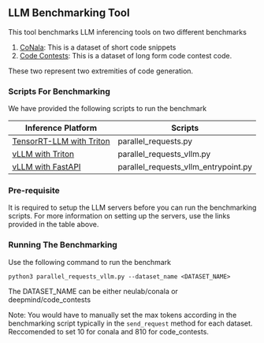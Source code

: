 ## LLM Benchmarking Tool

This tool benchmarks LLM inferencing tools on two different benchmarks

1) [CoNala](https://huggingface.co/datasets/neulab/conala/): This is a dataset of short code snippets
2) [Code Contests](https://huggingface.co/datasets/deepmind/code_contests): This is a dataset of long form code contest code.

These two represent two extremities of code generation.

### Scripts For Benchmarking

We have provided the following scripts to run the benchmark

| Inference Platform                                                                                           | Scripts                              |
|--------------------------------------------------------------------------------------------------------------|--------------------------------------|
| [TensorRT-LLM with Triton](https://github.com/triton-inference-server/tensorrtllm_backend)                  | parallel_requests.py                 |
| [vLLM with Triton](https://github.com/triton-inference-server/vllm_backend)                                  | parallel_requests_vllm.py            |
| [vLLM with FastAPI](https://docs.vllm.ai/en/latest/getting_started/quickstart.html#openai-compatible-server) | parallel_requests_vllm_entrypoint.py |

### Pre-requisite

It is required to setup the LLM servers before you can run the benchmarking scripts. For more information on setting up the servers, use the links provided in the table above.

### Running The Benchmarking

Use the following command to run the benchmark

```
python3 parallel_requests_vllm.py --dataset_name <DATASET_NAME>
```

The DATASET_NAME can be either neulab/conala or deepmind/code_contests

Note: You would have to manually set the max tokens according in the benchmarking script typically in the `send_request` method for each dataset. Reccomended to set 10 for conala and 810 for code_contests.